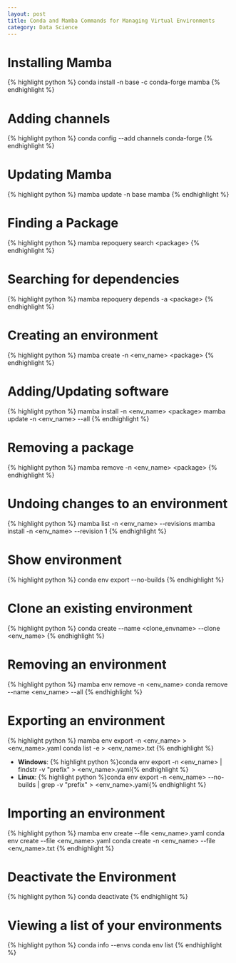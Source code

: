 ```yaml
---
layout: post
title: Conda and Mamba Commands for Managing Virtual Environments
category: Data Science
---
```


# Installing Mamba
{% highlight python %}
conda install -n base -c conda-forge mamba
{% endhighlight %}

# Adding channels
{% highlight python %}
conda config --add channels conda-forge
{% endhighlight %}

# Updating Mamba
{% highlight python %}
mamba update -n base mamba
{% endhighlight %}

# Finding a Package
{% highlight python %}
mamba repoquery search \<package>
{% endhighlight %}

# Searching for dependencies
{% highlight python %}
mamba repoquery depends -a \<package>
{% endhighlight %}

# Creating an environment
{% highlight python %}
mamba create -n \<env_name> \<package>
{% endhighlight %}

# Adding/Updating software
{% highlight python %}
mamba install -n \<env_name> \<package>
mamba update -n \<env_name> --all
{% endhighlight %}

# Removing a package
{% highlight python %}
mamba remove -n \<env_name> \<package>
{% endhighlight %}

# Undoing changes to an environment
{% highlight python %}
mamba list -n \<env_name> --revisions
mamba install -n \<env_name> --revision 1
{% endhighlight %}

# Show environment
{% highlight python %}
conda env export --no-builds
{% endhighlight %}

# Clone an existing environment
{% highlight python %}
conda create --name <clone_envname> --clone <env_name>
{% endhighlight %}

# Removing an environment
{% highlight python %}
mamba env remove -n <env_name>
conda remove --name <env_name> --all
{% endhighlight %}

# Exporting an environment
{% highlight python %}
mamba env export -n <env_name> > <env_name>.yaml
conda list -e > <env_name>.txt
{% endhighlight %}

* **Windows**: {% highlight python %}conda env export -n <env_name> | findstr -v "prefix" > <env_name>.yaml{% endhighlight %}
* **Linux**: {% highlight python %}conda env export -n <env_name> --no-builds | grep -v "prefix" > <env_name>.yaml{% endhighlight %}

# Importing an environment
{% highlight python %}
mamba env create --file <env_name>.yaml
conda env create --file <env_name>.yaml
conda create -n <env_name> --file <env_name>.txt
{% endhighlight %}

# Deactivate the Environment
{% highlight python %}
conda deactivate
{% endhighlight %}

# Viewing a list of your environments
{% highlight python %}
conda info --envs
conda env list
{% endhighlight %}